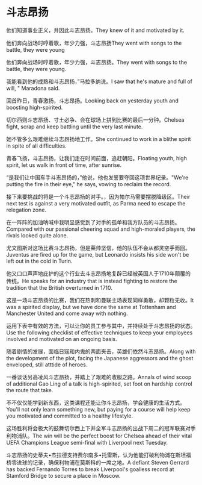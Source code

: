 # 斗志昂扬

<p><span class="chinese">他们知道事业正义，并因此斗志昂扬。</span><span class="english">They knew of it and motivated by it.</span></p>

<p><span class="chinese">他们奔向战场时哼着歌，年少力强，斗志昂扬</span><span class="english">They went with songs to the battle, they were young</span></p>

<p><span class="chinese">他们奔向战场时哼着歌，年少力强，斗志昂扬。</span><span class="english">They went with songs to the battle, they were young.</span></p>

<p><span class="chinese">我能看到他的成熟和斗志昂扬，”马拉多纳说。</span><span class="english">I saw that he's mature and full of will, " Maradona said.</span></p>

<p><span class="chinese">回首昨日，青春激扬，斗志昂扬。</span><span class="english">Looking back on yesterday youth and boosting high-spirited.</span></p>

<p><span class="chinese">切尔西则斗志昂扬、寸土必争、会在球场上拼到比赛的最后一分钟。</span><span class="english">Chelsea fight, scrap and keep battling until the very last minute.</span></p>

<p><span class="chinese">她不管多么艰难继续斗志昂扬地工作。</span><span class="english">She continued to work in a blithe spirit in spite of all difficulties.</span></p>

<p><span class="chinese">青春飞扬，斗志昂扬，让我们走在时间前面，追赶朝阳。</span><span class="english">Floating youth, high spirit, let us walk in front of time, after sunrise.</span></p>

<p><span class="chinese">“是我们让中国车手斗志昂扬的，”他说，他也发誓要夺回这项世界纪录。</span><span class="english">"We're putting the fire in their eye," he says, vowing to reclaim the record.</span></p>

<p><span class="chinese">接下来要挑战的将是一个斗志昂扬的对手。，因为帕尔马需要摆脱降级区。</span><span class="english">Their next test is against a very motivated outfit, as Parma need to escape the relegation zone.</span></p>

<p><span class="chinese">在一阵阵的加油呐喊中我明显感觉到了对手的孤单和我方队员的斗志昂扬。</span><span class="english">Compared with our passional cheering squad and high-moraled players, the rivals looked quite alone.</span></p>

<p><span class="chinese">尤文图斯对这场比赛斗志昂扬，但是莱帅坚信，他的队伍不会从都灵空手而回。</span><span class="english">Juventus are fired up for the game, but Leonardo insists his side won't be left out in the cold in Turin.</span></p>

<p><span class="chinese">他又口口声声地庇护的这个行业去斗志昂扬地复辟已经被英国人于1710年颠覆的传统。</span><span class="english">He speaks for an industry that is instead fighting to restore the tradition that the British overturned in 1710.</span></p>

<p><span class="chinese">这是一场斗志昂扬的比赛，我们在热刺和曼联主场表现同样勇敢，却颗粒无收。</span><span class="english">It was a spirited display, but we have done the same at Tottenham and Manchester United and come away with nothing.</span></p>

<p><span class="chinese">运用下表中有效的方法，可以让你的员工参与其中，并持续处于斗志昂扬的状态。</span><span class="english">Use the following checklist of effective techniques to keep your employees involved and motivated on an ongoing basis.</span></p>

<p><span class="chinese">随着剧情的发展，面临日寇和内鬼的两面夹击，英雄们依然斗志昂扬。</span><span class="english">Along with the development of the plot, facing the Japanese aggressors and the ghost enveloped, still atttide of heroes.</span></p>

<p><span class="chinese">一番谈话另高凌风斗志昂扬，并踏上了艰难的收服之路。</span><span class="english">Annals of wind scoop of additional Gao Ling of a talk is high-spirited, set foot on hardship control the route that take.</span></p>

<p><span class="chinese">不不仅仅能学到新东西，这类课程还能让你斗志昂扬，学会健康的生活方式。</span><span class="english">You'll not only learn something new, but paying for a course will help keep you motivated and committed to a healthy lifestyle.</span></p>

<p><span class="chinese">这场胜利将会极大的鼓舞切尔西上下并全军斗志昂扬的出战下周二的冠军联赛对手利物浦队。</span><span class="english">The win will be the perfect boost for Chelsea ahead of their vital UEFA Champions League semi-final with Liverpool next Tuesday.</span></p>

<p><span class="chinese">斗志昂扬的史蒂夫•杰拉德支持费尔南多•托雷斯，认为他能打破利物浦在斯坦福桥零进球的记录，确保利物浦在莫斯科的一席之地。</span><span class="english">A defiant Steven Gerrard has backed Fernando Torres to break Liverpool's goalless record at Stamford Bridge to secure a place in Moscow.</span></p>

